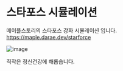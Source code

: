 # 스타포스 시뮬레이션
메이플스토리의 스타포스 강화 시뮬레이션 입니다.
https://maple.darae.dev/starforce

![image](https://user-images.githubusercontent.com/21959564/134781012-8c862a05-282c-40a9-8931-ba80976aa7bf.png)

직작은 정신건강에 해롭습니다.

